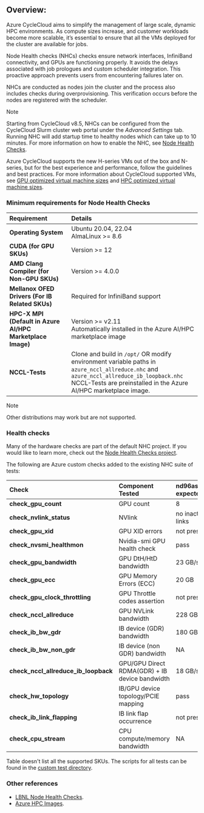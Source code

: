 ## Overview:

Azure CycleCloud aims to simplify the management of large scale, dynamic HPC environments. As compute sizes increase, and customer workloads become more scalable, it’s essential to ensure that all the VMs deployed for the cluster are available for jobs. 

Node Health checks (NHCs) checks ensure network interfaces, InfiniBand connectivity, and GPUs are functioning properly. It avoids the delays associated with job prologues and custom scheduler integration. This proactive approach prevents users from encountering failures later on.

NHCs are conducted as nodes join the cluster and the process also includes checks during overprovisioning. This verification occurs before the nodes are registered with the scheduler. 

> [!NOTE]
> Starting from CycleCloud v8.5, NHCs can be configured from the CycleCloud Slurm cluster web portal under the _Advanced Settings_ tab. Running NHC will add startup time to healthy nodes which can take up to 10 minutes. For more information on how to enable the NHC, see [Node Health Checks](/azure/cyclecloud/how-to/healthcheck).

Azure CycleCloud supports the new H-series VMs out of the box and N-series, but for the best experience and performance, follow the guidelines and best practices. For more information about CycleCloud supported VMs, see [GPU optimized virtual machine sizes](/azure/virtual-machines/sizes-gpu) and [HPC optimized virtual machine sizes](/azure/virtual-machines/sizes-hpc).

### Minimum requirements for Node Health Checks

| **Requirement** | **Details** |
| :------------------- | :-------------------  | 
| **Operating System** | Ubuntu 20.04, 22.04 <br> AlmaLinux >= 8.6 |
| **CUDA (for GPU SKUs)** | Version >= 12 |
| **AMD Clang Compiler (for Non-GPU SKUs)** | Version >= 4.0.0 |
| **Mellanox OFED Drivers (For IB Related SKUs)** | Required for InfiniBand support |
| **HPC-X MPI (Default in Azure AI/HPC Marketplace Image)** | Version >= v2.11 <br> Automatically installed in the Azure AI/HPC marketplace image |
| **NCCL-Tests** | Clone and build in `/opt/` OR modify environment variable paths in <br> `azure_nccl_allreduce.nhc` and <br> `azure_nccl_allreduce_ib_loopback.nhc` <br> NCCL-Tests are preinstalled in the Azure AI/HPC marketplace image. | 

> [!NOTE]
> Other distributions may work but are not supported.

### Health checks

Many of the hardware checks are part of the default NHC project. If you would like to learn more, check out the [Node Health Checks project](https://github.com/mej/nhc).

The following are Azure custom checks added to the existing NHC suite of tests:

| **Check** | **Component Tested** | **nd96asr_v4 expected** | **nd96amsr_a100_v4 expected** | **nd96isr_h100_v5 expected** | **hx176rs expected** | **hb176rs_v4 expected** |
|:---|:---|:---|:---|:---|:---|:---|
| **check_gpu_count** | GPU count | 8 | 8 | 8 | NA | NA |
| **check_nvlink_status** | NVlink | no inactive links | no inactive links | no inactive links | NA | NA |
| **check_gpu_xid** | GPU XID errors | not present | not present | not present | NA | NA |
| **check_nvsmi_healthmon** | Nvidia-smi GPU health check | pass | pass | pass | NA | NA |
| **check_gpu_bandwidth** | GPU DtH/HtD bandwidth | 23 GB/s | 23 GB/s | 52 GB/s | NA | NA |
| **check_gpu_ecc** | GPU Memory Errors (ECC) | 20 GB | 20 GB | 20 GB | NA | NA |
| **check_gpu_clock_throttling** | GPU Throttle codes assertion | not present | not present | not present | NA | NA |
| **check_nccl_allreduce** | GPU NVLink bandwidth | 228 GB/s | 228 GB/s | 460 GB/s | NA | NA |
| **check_ib_bw_gdr** | IB device (GDR) bandwidth | 180 GB/s | 180 GB/s | 380 GB/s | NA | NA |
| **check_ib_bw_non_gdr** | IB device (non GDR) bandwidth | NA | NA | NA | 390 GB/s | 390 GB/s |
| **check_nccl_allreduce_ib_loopback** | GPU/GPU Direct RDMA(GDR) + IB device bandwidth | 18 GB/s | 18 GB/s | NA | NA | NA |
| **check_hw_topology** | IB/GPU device topology/PCIE mapping | pass | pass | pass | NA | NA |
| **check_ib_link_flapping** | IB link flap occurrence | not present | not present | not present | not present | not present |
| **check_cpu_stream** | CPU compute/memory bandwidth | NA | NA | NA | 665 GB/s | 665 GB/s |

Table doesn't list all the supported SKUs. The scripts for all tests can be found in the [custom test directory](https://github.com/Azure/azurehpc-health-checks/blob/main/customTests).

### Other references

- [LBNL Node Health Checks](https://github.com/mej/nhc).
- [Azure HPC Images](https://github.com/Azure/azhpc-images).
